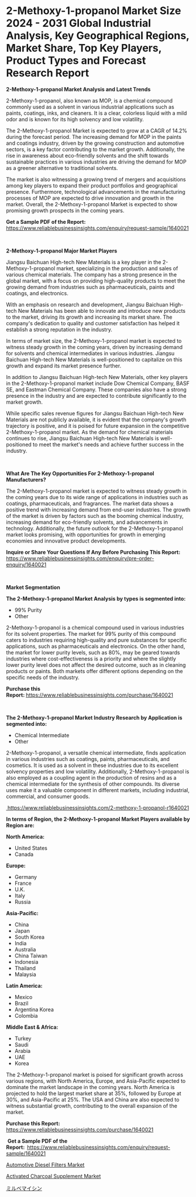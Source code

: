 <p><h1>2-Methoxy-1-propanol Market Size 2024 - 2031 Global Industrial Analysis, Key Geographical Regions, Market Share, Top Key Players, Product Types and Forecast Research Report</h1></p><p><strong>2-Methoxy-1-propanol Market Analysis and Latest Trends</strong></p>
<p><p>2-Methoxy-1-propanol, also known as MOP, is a chemical compound commonly used as a solvent in various industrial applications such as paints, coatings, inks, and cleaners. It is a clear, colorless liquid with a mild odor and is known for its high solvency and low volatility. </p><p>The 2-Methoxy-1-propanol Market is expected to grow at a CAGR of 14.2% during the forecast period. The increasing demand for MOP in the paints and coatings industry, driven by the growing construction and automotive sectors, is a key factor contributing to the market growth. Additionally, the rise in awareness about eco-friendly solvents and the shift towards sustainable practices in various industries are driving the demand for MOP as a greener alternative to traditional solvents.</p><p>The market is also witnessing a growing trend of mergers and acquisitions among key players to expand their product portfolios and geographical presence. Furthermore, technological advancements in the manufacturing processes of MOP are expected to drive innovation and growth in the market. Overall, the 2-Methoxy-1-propanol Market is expected to show promising growth prospects in the coming years.</p></p>
<p><strong>Get a Sample PDF of the Report:&nbsp;</strong> <a href="https://www.reliablebusinessinsights.com/enquiry/request-sample/1640021">https://www.reliablebusinessinsights.com/enquiry/request-sample/1640021</a></p>
<p>&nbsp;</p>
<p><strong>2-Methoxy-1-propanol Major Market Players</strong></p>
<p><p>Jiangsu Baichuan High-tech New Materials is a key player in the 2-Methoxy-1-propanol market, specializing in the production and sales of various chemical materials. The company has a strong presence in the global market, with a focus on providing high-quality products to meet the growing demand from industries such as pharmaceuticals, paints and coatings, and electronics.</p><p>With an emphasis on research and development, Jiangsu Baichuan High-tech New Materials has been able to innovate and introduce new products to the market, driving its growth and increasing its market share. The company's dedication to quality and customer satisfaction has helped it establish a strong reputation in the industry.</p><p>In terms of market size, the 2-Methoxy-1-propanol market is expected to witness steady growth in the coming years, driven by increasing demand for solvents and chemical intermediates in various industries. Jiangsu Baichuan High-tech New Materials is well-positioned to capitalize on this growth and expand its market presence further.</p><p>In addition to Jiangsu Baichuan High-tech New Materials, other key players in the 2-Methoxy-1-propanol market include Dow Chemical Company, BASF SE, and Eastman Chemical Company. These companies also have a strong presence in the industry and are expected to contribute significantly to the market growth.</p><p>While specific sales revenue figures for Jiangsu Baichuan High-tech New Materials are not publicly available, it is evident that the company's growth trajectory is positive, and it is poised for future expansion in the competitive 2-Methoxy-1-propanol market. As the demand for chemical materials continues to rise, Jiangsu Baichuan High-tech New Materials is well-positioned to meet the market's needs and achieve further success in the industry.</p></p>
<p>&nbsp;</p>
<p><strong>What Are The Key Opportunities For 2-Methoxy-1-propanol Manufacturers?</strong></p>
<p><p>The 2-Methoxy-1-propanol market is expected to witness steady growth in the coming years due to its wide range of applications in industries such as coatings, pharmaceuticals, and fragrances. The market data shows a positive trend with increasing demand from end-user industries. The growth of the market is driven by factors such as the booming chemical industry, increasing demand for eco-friendly solvents, and advancements in technology. Additionally, the future outlook for the 2-Methoxy-1-propanol market looks promising, with opportunities for growth in emerging economies and innovative product developments.</p></p>
<p><strong>Inquire or Share Your Questions If Any Before Purchasing This Report:</strong> <a href="https://www.reliablebusinessinsights.com/enquiry/pre-order-enquiry/1640021">https://www.reliablebusinessinsights.com/enquiry/pre-order-enquiry/1640021</a></p>
<p>&nbsp;</p>
<p><strong>Market Segmentation</strong></p>
<p><strong>The 2-Methoxy-1-propanol Market Analysis by types is segmented into:</strong></p>
<p><ul><li>99% Purity</li><li>Other</li></ul></p>
<p><p>2-Methoxy-1-propanol is a chemical compound used in various industries for its solvent properties. The market for 99% purity of this compound caters to industries requiring high-quality and pure substances for specific applications, such as pharmaceuticals and electronics. On the other hand, the market for lower purity levels, such as 80%, may be geared towards industries where cost-effectiveness is a priority and where the slightly lower purity level does not affect the desired outcome, such as in cleaning products or paints. Both markets offer different options depending on the specific needs of the industry.</p></p>
<p><strong>Purchase this Report:&nbsp;</strong><a href="https://www.reliablebusinessinsights.com/purchase/1640021">https://www.reliablebusinessinsights.com/purchase/1640021</a></p>
<p>&nbsp;</p>
<p><strong>The 2-Methoxy-1-propanol Market Industry Research by Application is segmented into:</strong></p>
<p><ul><li>Chemical Intermediate</li><li>Other</li></ul></p>
<p><p>2-Methoxy-1-propanol, a versatile chemical intermediate, finds application in various industries such as coatings, paints, pharmaceuticals, and cosmetics. It is used as a solvent in these industries due to its excellent solvency properties and low volatility. Additionally, 2-Methoxy-1-propanol is also employed as a coupling agent in the production of resins and as a chemical intermediate for the synthesis of other compounds. Its diverse uses make it a valuable component in different markets, including industrial, commercial, and consumer goods.</p></p>
<p><a href="https://www.reliablebusinessinsights.com/2-methoxy-1-propanol-r1640021">&nbsp;https://www.reliablebusinessinsights.com/2-methoxy-1-propanol-r1640021</a></p>
<p><strong>In terms of Region, the 2-Methoxy-1-propanol Market Players available by Region are:</strong></p>
<p>
    <p> <strong> North America: </strong>
        <ul>
            <li>United States</li>
            <li>Canada</li>
        </ul>
        </p> 
    <p> <strong> Europe: </strong>
        <ul>
            <li>Germany</li>
            <li>France</li>
            <li>U.K.</li>
            <li>Italy</li>
            <li>Russia</li>
        </ul>
        </p> 
    <p> <strong> Asia-Pacific: </strong>
        <ul>
            <li>China</li>
            <li>Japan</li>
            <li>South Korea</li>
            <li>India</li>
            <li>Australia</li>
            <li>China Taiwan</li>
            <li>Indonesia</li>
            <li>Thailand</li>
            <li>Malaysia</li>
        </ul>
        </p> 
    <p> <strong> Latin America: </strong>
        <ul>
            <li>Mexico</li>
            <li>Brazil</li>
            <li>Argentina Korea</li>
            <li>Colombia</li>
        </ul>
        </p> 
    <p> <strong> Middle East & Africa: </strong>
        <ul>
            <li>Turkey</li>
            <li>Saudi</li>
            <li>Arabia</li>
            <li>UAE</li>
            <li>Korea</li>
        </ul>
    </p>
    </p>
<p><p>The 2-Methoxy-1-propanol market is poised for significant growth across various regions, with North America, Europe, and Asia-Pacific expected to dominate the market landscape in the coming years. North America is projected to hold the largest market share at 35%, followed by Europe at 30%, and Asia-Pacific at 25%. The USA and China are also expected to witness substantial growth, contributing to the overall expansion of the market.</p></p>
<p><strong>Purchase this Report: </strong><a href="https://www.reliablebusinessinsights.com/purchase/1640021">https://www.reliablebusinessinsights.com/purchase/1640021</a></p>
<p>&nbsp;<strong>Get a Sample PDF of the Report:&nbsp;&nbsp;</strong><a href="https://www.reliablebusinessinsights.com/enquiry/request-sample/1640021">https://www.reliablebusinessinsights.com/enquiry/request-sample/1640021</a></p>
<p><strong></strong></p>
<p><p><a href="https://medium.com/@ameliahaleyi77567/automotive-diesel-filters-market-research-report-includes-analysis-on-market-size-share-and-growth-3acf49948009">Automotive Diesel Filters Market</a></p><p><a href="https://issuu.com/reportprime-2/docs/activated-charcoal-supplement-market-size-2030.ppt">Activated Charcoal Supplement Market</a></p><p><a href="https://github.com/oafhukehf4709715/Market-Research-Report-List-3/blob/main/15467723757.md">ミルベマイシン</a></p></p>
